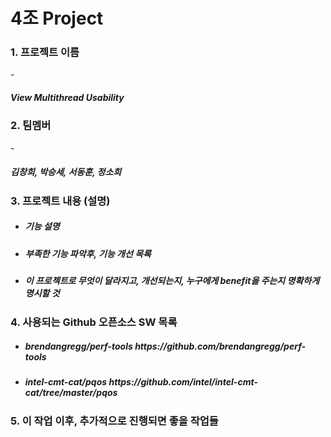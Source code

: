 # 4조 Project
<H3>1. 프로젝트 이름</H3>
- <H5>View Multithread Usability</H5>

<H3>2. 팀멤버</H3>
- <H5>김창희, 박승세, 서동훈, 정소희</H5>

<H3>3. 프로젝트 내용 (설명)</H3>


- <H5>기능 설명</H5>
- <H5>부족한 기능 파악후, 기능 개선 목록</H5>
- <H5>이 프로젝트로 무엇이 달라지고, 개선되는지, 누구에게 benefit을 주는지 명확하게 명시할 것</H5>


<H3>4. 사용되는 Github 오픈소스 SW 목록</H3>

- <H5> brendangregg/perf-tools https://github.com/brendangregg/perf-tools
- <H5> intel-cmt-cat/pqos  https://github.com/intel/intel-cmt-cat/tree/master/pqos

<H3>5. 이 작업 이후, 추가적으로 진행되면 좋을 작업들</H3>